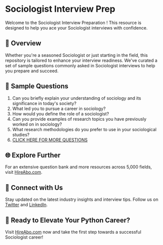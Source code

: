 # Sociologist Interview Prep

Welcome to the Sociologist Interview Preparation ! This resource is designed to help you ace your Sociologist interviews with confidence.

## 🚀 Overview

Whether you're a seasoned Sociologist or just starting in the field, this repository is tailored to enhance your interview readiness. We've curated a set of sample questions commonly asked in Sociologist interviews to help you prepare and succeed.

## 📝 Sample Questions

1. Can you briefly explain your understanding of sociology and its significance in today's society?
2. What led you to pursue a career in sociology?
3. How would you define the role of a sociologist?
4. Can you provide examples of research topics you have previously worked on in sociology?
5. What research methodologies do you prefer to use in your sociological studies?
6. [CLICK HERE FOR MORE QUESTIONS](https://hireabo.com/job/7_1_0/Sociologist)

## 🌐 Explore Further

For an extensive question bank and more resources across 5,000 fields, visit [HireAbo.com](https://www.hireabo.com).

## 📱 Connect with Us

Stay updated on the latest industry insights and interview tips. Follow us on [Twitter](https://twitter.com/hireabo) and [LinkedIn](https://www.linkedin.com/in/hire-abo-3609972a8/).

## 🚀 Ready to Elevate Your Python Career?

Visit [HireAbo.com](https://www.hireabo.com) now and take the first step towards a successful Sociologist career!